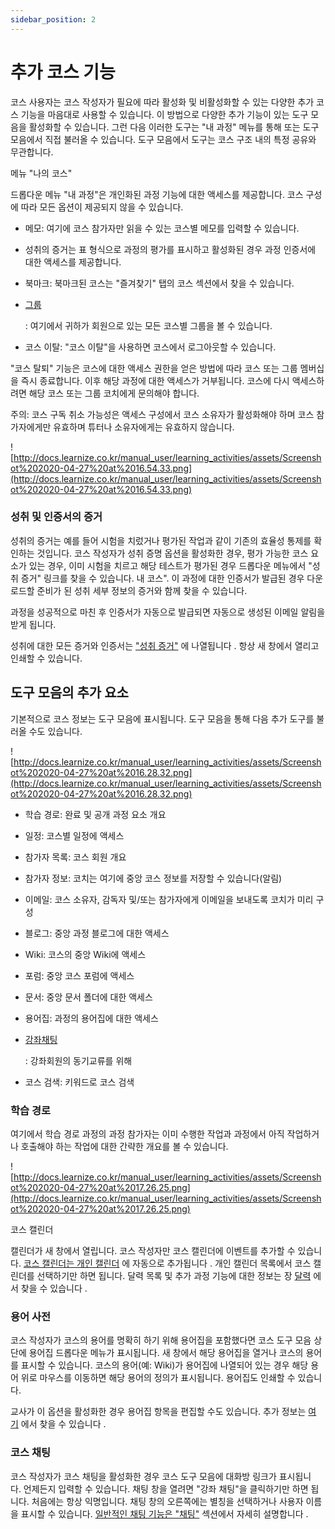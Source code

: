 ```yaml
---
sidebar_position: 2
---
```


# 추가 코스 기능

코스 사용자는 코스 작성자가 필요에 따라 활성화 및 비활성화할 수 있는 다양한 추가 코스 기능을 마음대로 사용할 수 있습니다. 이 방법으로 다양한 추가 기능이 있는 도구 모음을 활성화할 수 있습니다. 그런 다음 이러한 도구는 "내 과정" 메뉴를 통해 또는 도구 모음에서 직접 불러올 수 있습니다. 도구 모음에서 도구는 코스 구조 내의 특정 공유와 무관합니다.

메뉴 "나의 코스"

드롭다운 메뉴 "내 과정"은 개인화된 과정 기능에 대한 액세스를 제공합니다. 코스 구성에 따라 모든 옵션이 제공되지 않을 수 있습니다.

- 메모: 여기에 코스 참가자만 읽을 수 있는 코스별 메모를 입력할 수 있습니다.
- 성취의 증거는 표 형식으로 과정의 평가를 표시하고 활성화된 경우 과정 인증서에 대한 액세스를 제공합니다.
- 북마크: 북마크된 코스는 "즐겨찾기" 탭의 코스 섹션에서 찾을 수 있습니다.
- [그룹](http://docs.learnize.co.kr/manual_user/learning_activities/Additional_Course_Features/Groups.html)
    
    : 여기에서 귀하가 회원으로 있는 모든 코스별 그룹을 볼 수 있습니다.
    
- 코스 이탈: "코스 이탈"을 사용하면 코스에서 로그아웃할 수 있습니다.

"코스 탈퇴" 기능은 코스에 대한 액세스 권한을 얻은 방법에 따라 코스 또는 그룹 멤버십을 즉시 종료합니다. 이후 해당 과정에 대한 액세스가 거부됩니다. 코스에 다시 액세스하려면 해당 코스 또는 그룹 코치에게 문의해야 합니다.

주의: 코스 구독 취소 가능성은 액세스 구성에서 코스 소유자가 활성화해야 하며 코스 참가자에게만 유효하며 튜터나 소유자에게는 유효하지 않습니다.

![http://docs.learnize.co.kr/manual_user/learning_activities/assets/Screenshot%202020-04-27%20at%2016.54.33.png](http://docs.learnize.co.kr/manual_user/learning_activities/assets/Screenshot%202020-04-27%20at%2016.54.33.png)

### 성취 및 인증서의 증거

성취의 증거는 예를 들어 시험을 치렀거나 평가된 작업과 같이 기존의 효율성 통제를 확인하는 것입니다. 코스 작성자가 성취 증명 옵션을 활성화한 경우, 평가 가능한 코스 요소가 있는 경우, 이미 시험을 치르고 해당 테스트가 평가된 경우 드롭다운 메뉴에서 "성취 증거" 링크를 찾을 수 있습니다. 내 코스". 이 과정에 대한 인증서가 발급된 경우 다운로드할 준비가 된 성취 세부 정보의 증거와 함께 찾을 수 있습니다.

과정을 성공적으로 마친 후 인증서가 자동으로 발급되면 자동으로 생성된 이메일 알림을 받게 됩니다.

성취에 대한 모든 증거와 인증서는 ["성취 증거"](http://docs.learnize.co.kr/manual_user/learning_activities/Additional_Course_Features/Personal+Menu.html#PersonalMenu-_leistungsnachweise) 에 나열됩니다 . 항상 새 창에서 열리고 인쇄할 수 있습니다.

## 도구 모음의 추가 요소

기본적으로 코스 정보는 도구 모음에 표시됩니다. 도구 모음을 통해 다음 추가 도구를 불러올 수도 있습니다.

![http://docs.learnize.co.kr/manual_user/learning_activities/assets/Screenshot%202020-04-27%20at%2016.28.32.png](http://docs.learnize.co.kr/manual_user/learning_activities/assets/Screenshot%202020-04-27%20at%2016.28.32.png)

- 학습 경로: 완료 및 공개 과정 요소 개요
- 일정: 코스별 일정에 액세스
- 참가자 목록: 코스 회원 개요
- 참가자 정보: 코치는 여기에 중앙 코스 정보를 저장할 수 있습니다(알림)
- 이메일: 코스 소유자, 감독자 및/또는 참가자에게 이메일을 보내도록 코치가 미리 구성
- 블로그: 중앙 과정 블로그에 대한 액세스
- Wiki: 코스의 중앙 Wiki에 액세스
- 포럼: 중앙 코스 포럼에 액세스
- 문서: 중앙 문서 폴더에 대한 액세스
- 용어집: 과정의 용어집에 대한 액세스
- [강좌채팅](http://docs.learnize.co.kr/manual_user/learning_activities/personal/Chat.de.md)
    
    : 강좌회원의 동기교류를 위해
    
- 코스 검색: 키워드로 코스 검색

### 학습 경로

여기에서 학습 경로 과정의 과정 참가자는 이미 수행한 작업과 과정에서 아직 작업하거나 호출해야 하는 작업에 대한 간략한 개요를 볼 수 있습니다.

![http://docs.learnize.co.kr/manual_user/learning_activities/assets/Screenshot%202020-04-27%20at%2017.26.25.png](http://docs.learnize.co.kr/manual_user/learning_activities/assets/Screenshot%202020-04-27%20at%2017.26.25.png)

코스 캘린더

캘린더가 새 창에서 열립니다. 코스 작성자만 코스 캘린더에 이벤트를 추가할 수 있습니다. [코스 캘린더는 개인 캘린더](http://docs.learnize.co.kr/manual_user/personal/Personal_Menu/#PersonalMenu-_pers_kalender) 에 자동으로 추가됩니다 . 개인 캘린더 목록에서 코스 캘린더를 선택하기만 하면 됩니다. 달력 목록 및 추가 과정 기능에 대한 정보는 장 [달력](http://docs.learnize.co.kr/manual_user/personal/Calendar/) 에서 찾을 수 있습니다 .

### 용어 사전

코스 작성자가 코스의 용어를 명확히 하기 위해 용어집을 포함했다면 코스 도구 모음 상단에 용어집 드롭다운 메뉴가 표시됩니다. 새 창에서 해당 용어집을 열거나 코스의 용어를 표시할 수 있습니다. 코스의 용어(예: Wiki)가 용어집에 나열되어 있는 경우 해당 용어 위로 마우스를 이동하면 해당 용어의 정의가 표시됩니다. 용어집도 인쇄할 수 있습니다.

교사가 이 옵션을 활성화한 경우 용어집 항목을 편집할 수도 있습니다. 추가 정보는 [여기](http://docs.learnize.co.kr/manual_user/course_operation/Using_Additional_Course_Features/) 에서 찾을 수 있습니다 .

### 코스 채팅

코스 작성자가 코스 채팅을 활성화한 경우 코스 도구 모음에 대화방 링크가 표시됩니다. 언제든지 입력할 수 있습니다. 채팅 창을 열려면 "강좌 채팅"을 클릭하기만 하면 됩니다. 처음에는 항상 익명입니다. 채팅 창의 오른쪽에는 별칭을 선택하거나 사용자 이름을 표시할 수 있습니다. [일반적인 채팅 기능은 "채팅"](http://docs.learnize.co.kr/manual_user/learning_activities/personal/Chat.de.md) 섹션에서 자세히 설명합니다 .